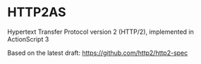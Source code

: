 # HTTP2AS
Hypertext Transfer Protocol version 2 (HTTP/2), implemented in ActionScript 3

Based on the latest draft: https://github.com/http2/http2-spec
